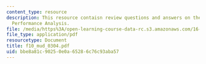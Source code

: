 ```yaml
---
content_type: resource
description: This resource contaisn review questions and answers on the topic of Aircraft
  Performance Analysis.
file: /media/https%3A/open-learning-course-data-rc.s3.amazonaws.com/16-01-unified-engineering-i-ii-iii-iv-fall-2005-spring-2006/bbe8a81c90250e0a65286c76c93aba57_f10_mud_0304.pdf
file_type: application/pdf
resourcetype: Document
title: f10_mud_0304.pdf
uid: bbe8a81c-9025-0e0a-6528-6c76c93aba57
---
```

